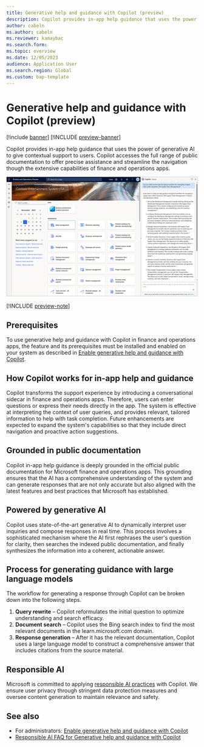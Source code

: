 ```yaml
---
title: Generative help and guidance with Copilot (preview)
description: Copilot provides in-app help guidance that uses the power of generative AI to give contextual support to users. Copilot accesses the full range of public documentation to offer precise assistance and streamline the navigation though the extensive capabilities of finance and operations apps.
author: cabeln
ms.author: cabeln
ms.reviewer: kamaybac
ms.search.form:
ms.topic: overview
ms.date: 12/05/2023
audience: Application User
ms.search.region: Global
ms.custom: bap-template
---
```


# Generative help and guidance with Copilot (preview)

[!include [banner](../includes/banner.md)]
[!INCLUDE [preview-banner](../../../supply-chain/includes/preview-banner.md)]

Copilot provides in-app help guidance that uses the power of generative AI to give contextual support to users. Copilot accesses the full range of public documentation to offer precise assistance and streamline the navigation though the extensive capabilities of finance and operations apps.

[<img src="media/copilot-homepage-explain-worflow.png" alt="Copilot help pane in the user experience." title="Copilot help pane in the user experience" width="720" />](media/copilot-homepage-explain-worflow.png#lightbox)

[!INCLUDE [preview-note](../../../supply-chain/includes/preview-note.md)]

## Prerequisites

To use generative help and guidance with Copilot in finance and operations apps, the feature and its prerequisites must be installed and enabled on your system as described in [Enable generative help and guidance with Copilot](../../dev-itpro/copilot/enable-copliot-generative-help.md).

## How Copilot works for in-app help and guidance

Copilot transforms the support experience by introducing a conversational sidecar in finance and operations apps. Therefore, users can enter questions or express their needs directly in the app. The system is effective at interpreting the context of user queries, and provides relevant, tailored information to help with task completion. Future enhancements are expected to expand the system's capabilities so that they include direct navigation and proactive action suggestions.

## Grounded in public documentation

Copilot in-app help guidance is deeply grounded in the official public documentation for Microsoft finance and operations apps. This grounding ensures that the AI has a comprehensive understanding of the system and can generate responses that are not only accurate but also aligned with the latest features and best practices that Microsoft has established.

## Powered by generative AI

Copilot uses state-of-the-art generative AI to dynamically interpret user inquiries and compose responses in real time. This process involves a sophisticated mechanism where the AI first rephrases the user's question for clarity, then searches the indexed public documentation, and finally synthesizes the information into a coherent, actionable answer.

## Process for generating guidance with large language models

The workflow for generating a response through Copilot can be broken down into the following steps.

1. **Query rewrite** – Copilot reformulates the initial question to optimize understanding and search efficacy.
1. **Document search** – Copilot uses the Bing search index to find the most relevant documents in the learn.microsoft.com domain.
1. **Response generation** – After it has the relevant documentation, Copilot uses a large language model to construct a comprehensive answer that includes citations from the source material.

## Responsible AI

Microsoft is committed to applying [responsible AI practices](../../dev-itpro/responsible-ai/responsible-ai-overview.md) with Copilot. We ensure user privacy through stringent data protection measures and oversee content generation to maintain relevance and safety.

## See also

- For administrators: [Enable generative help and guidance with Copilot](../../dev-itpro/copilot/enable-copliot-generative-help.md)
- [Responsible AI FAQ for Generative help and guidance with Copilot](faq-copilot-generative-help.md)
